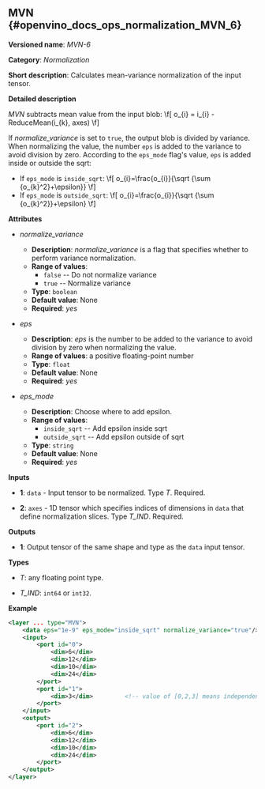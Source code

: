 ## MVN <a name="MVN"></a> {#openvino_docs_ops_normalization_MVN_6}

**Versioned name**: *MVN-6*

**Category**: *Normalization*

**Short description**: Calculates mean-variance normalization of the input tensor.

**Detailed description**

*MVN* subtracts mean value from the input blob:
\f[
o_{i} = i_{i} - ReduceMean(i_{k}, axes)
\f]

If *normalize_variance* is set to `true`, the output blob is divided by variance. When normalizing the value, the number `eps` is added to the variance to avoid division by zero. According to the `eps_mode` flag's value, `eps` is added inside or outside the sqrt:

* If `eps_mode` is `inside_sqrt`:
\f[
o_{i}=\frac{o_{i}}{\sqrt {\sum {o_{k}^2}+\epsilon}}
\f]
* If `eps_mode` is `outside_sqrt`:
\f[
o_{i}=\frac{o_{i}}{\sqrt {\sum {o_{k}^2}}+\epsilon}
\f]

**Attributes**

* *normalize_variance*

  * **Description**: *normalize_variance* is a flag that specifies whether to perform variance normalization.
  * **Range of values**:
    * `false` -- Do not normalize variance
    * `true` -- Normalize variance
  * **Type**: `boolean`
  * **Default value**: None
  * **Required**: *yes*

* *eps*

  * **Description**: *eps* is the number to be added to the variance to avoid division by zero when normalizing the value.
  * **Range of values**: a positive floating-point number
  * **Type**: `float`
  * **Default value**: None
  * **Required**: *yes*

* *eps_mode*

  * **Description**: Choose where to add epsilon.
  * **Range of values**:
    * `inside_sqrt` -- Add epsilon inside sqrt
    * `outside_sqrt` -- Add epsilon outside of sqrt
  * **Type**: `string`
  * **Default value**: None
  * **Required**: *yes*

**Inputs**

* **1**: `data` - Input tensor to be normalized. Type *T*. Required.

* **2**: `axes` - 1D tensor which specifies indices of dimensions in `data` that define normalization slices. Type *T_IND*. Required.

**Outputs**

* **1**: Output tensor of the same shape and type as the `data` input tensor.

**Types**

* *T*: any floating point type.

* *T_IND*: `int64` or `int32`.

**Example**

```xml
<layer ... type="MVN">
    <data eps="1e-9" eps_mode="inside_sqrt" normalize_variance="true"/>
    <input>
        <port id="0">
            <dim>6</dim>
            <dim>12</dim>
            <dim>10</dim>
            <dim>24</dim>
        </port>
        <port id="1">
            <dim>3</dim>         <!-- value of [0,2,3] means independent normalization per channels -->
        </port>
    </input>
    <output>
        <port id="2">
            <dim>6</dim>
            <dim>12</dim>
            <dim>10</dim>
            <dim>24</dim>
        </port>
    </output>
</layer>
```